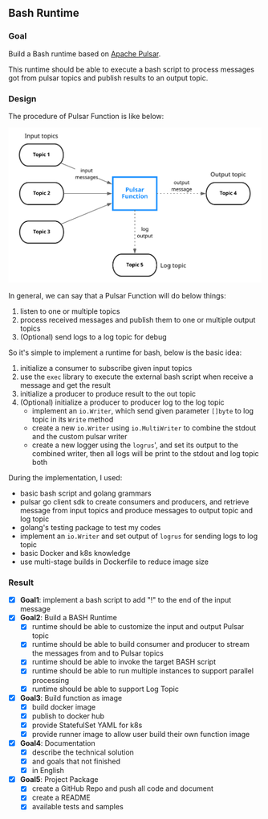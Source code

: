 ## Bash Runtime

### Goal

Build a Bash runtime based on [Apache Pulsar](https://pulsar.apache.org/docs/en/concepts-overview/).

This runtime should be able to execute a bash script to process messages got from pulsar topics and publish results to an output topic.

### Design

The procedure of Pulsar Function is like below:

![overview](./images/pulsar-functions-overview.png)

In general, we can say that a Pulsar Function will do below things:

1. listen to one or multiple topics
2. process received messages and publish them to one or multiple output topics
3. (Optional) send logs to a log topic for debug

So it's simple to implement a runtime for bash, below is the basic idea:

1. initialize a consumer to subscribe given input topics
2. use the `exec` library to execute the external bash script when receive a message and get the result
3. initialize a producer to produce result to the out topic
4. (Optional) initialize a producer to producer log to the log topic
    - implement an `io.Writer`, which send given parameter `[]byte` to log topic in its `Write` method
    - create a new `io.Writer` using `io.MultiWriter` to combine the stdout and the custom pulsar writer
    - create a new logger using the `logrus`', and set its output to the combined writer, then all logs will be print
      to the stdout and log topic both

During the implementation, I used:

- basic bash script and golang grammars
- pulsar go client sdk to create consumers and producers, and retrieve message from input topics and produce messages
  to output topic and log topic
- golang's testing package to test my codes
- implement an `io.Writer` and set output of `logrus` for sending logs to log topic
- basic Docker and k8s knowledge
- use multi-stage builds in Dockerfile to reduce image size

### Result

- [x] **Goal1**: implement a bash script to add "!" to the end of the input message  
- [x] **Goal2**: Build a BASH Runtime
  - [x] runtime should be able to customize the input and output Pulsar topic
  - [x] runtime should be able to build consumer and producer to stream the messages from and to Pulsar topics
  - [x] runtime should be able to invoke the target BASH script
  - [x] runtime should be able to run multiple instances to support parallel processing
  - [x] runtime should be able to support Log Topic
- [x] **Goal3**: Build function as image
    - [x] build docker image
    - [x] publish to docker hub
    - [x] provide StatefulSet YAML for k8s
    - [x] provide runner image to allow user build their own function image
- [x] **Goal4**: Documentation
    - [x] describe the technical solution
    - [x] and goals that not finished
    - [x] in English
- [x] **Goal5**: Project Package
    - [x] create a GitHub Repo and push all code and document
    - [x] create a README
    - [x] available tests and samples
